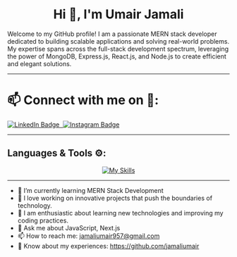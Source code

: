 <div id="header" align="center">
  <h1>Hi 👋, I'm Umair Jamali</h1>
</div>
Welcome to my GitHub profile! I am a passionate MERN stack developer dedicated to building scalable applications and solving real-world problems. My expertise spans across the full-stack development spectrum, leveraging the power of MongoDB, Express.js, React.js, and Node.js to create efficient and elegant solutions.

---

  <div>
    <h1>📫 Connect with me on 🔗:</h1>
  <a href="https://www.linkedin.com/in/umair-jamali/">
    <img src="https://camo.githubusercontent.com/b5ca0d668668ff247047e3ae990f6b19ba143fe20b0b1413cf1072bdfb911182/68747470733a2f2f736b696c6c69636f6e732e6465762f69636f6e733f693d6c696e6b6564696e" alt="LinkedIn Badge"/>&nbsp;
  </a>
  <a href="https://www.instagram.com/jamaliumair597/">
    <img src="https://camo.githubusercontent.com/e818212b5e40fd6507738970e6baa7f3ec80e6645e7af32938b731e8e0c99000/68747470733a2f2f736b696c6c69636f6e732e6465762f69636f6e733f693d696e7374616772616d" alt="Instagram Badge"/>
  </a>
</div>

---
## Languages & Tools ⚙️:
<div align="center">
  <a href="https://skillicons.dev">
    <img src="https://skillicons.dev/icons?i=git,github,vscode,js,css,nextjs,tailwind,react,nodejs,ts,express,npm,cs,html,firebase,bootstrap,vercel,visualstudio,mysql,mongodb&perline=10" alt="My Skills">
  </a>
</div>


---

- 🌱 I’m currently learning MERN Stack Development
- 🔭 I love working on innovative projects that push the boundaries of technology.
- 🚀 I am enthusiastic about learning new technologies and improving my coding practices.
- 💬 Ask me about JavaScript, Next.js
- 📫 How to reach me: jamaliumair957@gmail.com
- 📄 Know about my experiences: https://github.com/jamaliumair
